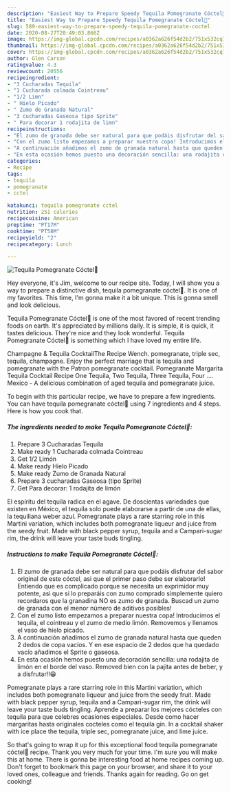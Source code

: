 ```yaml
---
description: "Easiest Way to Prepare Speedy Tequila Pomegranate Cóctel🍹"
title: "Easiest Way to Prepare Speedy Tequila Pomegranate Cóctel🍹"
slug: 589-easiest-way-to-prepare-speedy-tequila-pomegranate-coctel
date: 2020-08-27T20:49:03.866Z
image: https://img-global.cpcdn.com/recipes/a0362a626f54d2b2/751x532cq70/tequila-pomegranate-coctel🍹-foto-principal.jpg
thumbnail: https://img-global.cpcdn.com/recipes/a0362a626f54d2b2/751x532cq70/tequila-pomegranate-coctel🍹-foto-principal.jpg
cover: https://img-global.cpcdn.com/recipes/a0362a626f54d2b2/751x532cq70/tequila-pomegranate-coctel🍹-foto-principal.jpg
author: Glen Carson
ratingvalue: 4.3
reviewcount: 20556
recipeingredient:
- "3 Cucharadas Tequila"
- "1 Cucharada colmada Cointreau"
- "1/2 Limn"
- " Hielo Picado"
- " Zumo de Granada Natural"
- "3 cucharadas Gaseosa tipo Sprite"
- " Para decorar 1 rodajita de limn"
recipeinstructions:
- "El zumo de granada debe ser natural para que podáis disfrutar del sabor original de este cóctel, asi que el primer paso debe ser elaborarlo! Entiendo que es complicado porque se necesita un exprimidor muy potente, asi que si lo preparáis con zumo comprado simplemente quiero recordaros que la granadina NO es zumo de granada. Buscad un zumo de granada con el menor número de aditivos posibles!"
- "Con el zumo listo empezamos a preparar nuestra copa! Introducimos el tequila, el cointreau y el zumo de medio limón. Removemos y llenamos el vaso de hielo picado."
- "A continuación añadimos el zumo de granada natural hasta que queden 2 dedos de copa vacíos. Y en ese espacio de 2 dedos que ha quedado vacío añadimos el Sprite o gaseosa."
- "En esta ocasión hemos puesto una decoración sencilla: una rodajita de limón en el borde del vaso. Removed bien con la pajita antes de beber, y a disfrutar!!😁"
categories:
- Recipe
tags:
- tequila
- pomegranate
- cctel

katakunci: tequila pomegranate cctel 
nutrition: 251 calories
recipecuisine: American
preptime: "PT17M"
cooktime: "PT58M"
recipeyield: "2"
recipecategory: Lunch

---
```



![Tequila Pomegranate Cóctel🍹](https://img-global.cpcdn.com/recipes/a0362a626f54d2b2/751x532cq70/tequila-pomegranate-coctel🍹-foto-principal.jpg)

Hey everyone, it's Jim, welcome to our recipe site. Today, I will show you a way to prepare a distinctive dish, tequila pomegranate cóctel🍹. It is one of my favorites. This time, I'm gonna make it a bit unique. This is gonna smell and look delicious.

Tequila Pomegranate Cóctel🍹 is one of the most favored of recent trending foods on earth. It's appreciated by millions daily. It is simple, it is quick, it tastes delicious. They're nice and they look wonderful. Tequila Pomegranate Cóctel🍹 is something which I have loved my entire life.

Champagne &amp; Tequila CocktailThe Recipe Wench. pomegranate, triple sec, tequila, champagne. Enjoy the perfect marriage that is tequila and pomegranate with the Patron pomegranate cocktail. Pomegranate Margarita Tequila Cocktail Recipe One Tequila, Two Tequila, Three Tequila, Four …. Mexico - A delicious combination of aged tequila and pomegranate juice.


To begin with this particular recipe, we have to prepare a few ingredients. You can have tequila pomegranate cóctel🍹 using 7 ingredients and 4 steps. Here is how you cook that.

<!--inarticleads1-->

##### The ingredients needed to make Tequila Pomegranate Cóctel🍹:

1. Prepare 3 Cucharadas Tequila
1. Make ready 1 Cucharada colmada Cointreau
1. Get 1/2 Limón
1. Make ready  Hielo Picado
1. Make ready  Zumo de Granada Natural
1. Prepare 3 cucharadas Gaseosa (tipo Sprite)
1. Get  Para decorar: 1 rodajita de limón


El espíritu del tequila radica en el agave. De doscientas variedades que existen en México, el tequila solo puede elaborarse a partir de una de ellas, la tequiliana weber azul. Pomegranate plays a rare starring role in this Martini variation, which includes both pomegranate liqueur and juice from the seedy fruit. Made with black pepper syrup, tequila and a Campari-sugar rim, the drink will leave your taste buds tingling. 

<!--inarticleads2-->

##### Instructions to make Tequila Pomegranate Cóctel🍹:

1. El zumo de granada debe ser natural para que podáis disfrutar del sabor original de este cóctel, asi que el primer paso debe ser elaborarlo! Entiendo que es complicado porque se necesita un exprimidor muy potente, asi que si lo preparáis con zumo comprado simplemente quiero recordaros que la granadina NO es zumo de granada. Buscad un zumo de granada con el menor número de aditivos posibles!
1. Con el zumo listo empezamos a preparar nuestra copa! Introducimos el tequila, el cointreau y el zumo de medio limón. Removemos y llenamos el vaso de hielo picado.
1. A continuación añadimos el zumo de granada natural hasta que queden 2 dedos de copa vacíos. Y en ese espacio de 2 dedos que ha quedado vacío añadimos el Sprite o gaseosa.
1. En esta ocasión hemos puesto una decoración sencilla: una rodajita de limón en el borde del vaso. Removed bien con la pajita antes de beber, y a disfrutar!!😁


Pomegranate plays a rare starring role in this Martini variation, which includes both pomegranate liqueur and juice from the seedy fruit. Made with black pepper syrup, tequila and a Campari-sugar rim, the drink will leave your taste buds tingling. Aprende a preparar los mejores cócteles con tequila para que celebres ocasiones especiales. Desde como hacer margaritas hasta originales cocteles como el tequila gin. In a cocktail shaker with ice place the tequila, triple sec, pomegranate juice, and lime juice. 

So that's going to wrap it up for this exceptional food tequila pomegranate cóctel🍹 recipe. Thank you very much for your time. I'm sure you will make this at home. There is gonna be interesting food at home recipes coming up. Don't forget to bookmark this page on your browser, and share it to your loved ones, colleague and friends. Thanks again for reading. Go on get cooking!
